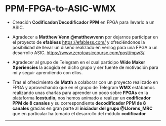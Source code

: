 # PPM-FPGA-to-ASIC-WMX  

* Creación **Codificador/Decodificador PPM**  en FPGA para llevarlo a un ASIC.  
 
* Agradecer a **Matthew Venn @matthewvenn** por dejarnos participar en el proyecto de **efabless** https://efabless.com/ y ofreciéndonos la posibilidad de llevar un diseño realizado en verilog para una FPGA a un desarrollo ASIC. https://www.zerotoasiccourse.com/post/mpw3/.    

* Agradecer al grupo de Telegram en el cual participo **Wide Maker Xperiencies** la acogida en dicho grupo y ser fuente de motivación para mí y seguir aprendiendo con ellos.  

* Tras el ofrecimiento de **Matth** a colaborar con un proyecto realizado en FPGA y aprovechando que en el grupo de Telegram **WMX** estábamos realizando unas charlas para aprender un poco sobre **FPGAs** en la plataforma **Icestudio**, nos hemos animado a realizar un **codificador PPM de 8 canales** y su correspondiente **decodificador PPM de 8 canales** gracias en gran parte al **iniciador del grupo @Llorens_MRC** que en particular ha tomado el desarrollo del módulo **codificador**  

---
